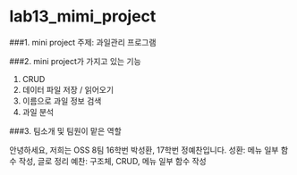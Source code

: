 # lab13_mimi_project

###1. mini project 주제: 과일관리 프로그램

###2. mini project가 가지고 있는 기능
1) CRUD
2) 데이터 파일 저장 / 읽어오기
3) 이름으로 과일 정보 검색
4) 과일 분석

###3. 팀소개 및 팀원이 맡은 역할

안녕하세요, 저희는 OSS 8팀 16학번 박성환, 17학번 정예찬입니다.
성환: 메뉴 일부 함수 작성, 글로 정리
예찬: 구조체, CRUD, 메뉴 일부 함수 작성
